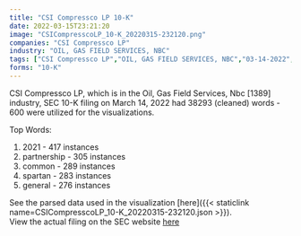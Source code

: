 ```yaml
---
title: "CSI Compressco LP 10-K"
date: 2022-03-15T23:21:20
image: "CSICompresscoLP_10-K_20220315-232120.png"
companies: "CSI Compressco LP"
industry: "OIL, GAS FIELD SERVICES, NBC"
tags: ["CSI Compressco LP","OIL, GAS FIELD SERVICES, NBC","03-14-2022","10-K"]
forms: "10-K"
---
```

CSI Compressco LP, which is in the Oil, Gas Field Services, Nbc [1389] industry, SEC 10-K filing on March 14, 2022 had 38293 (cleaned) words - 600 were utilized for the visualizations.

Top Words:
1. 2021 - 417 instances
2. partnership - 305 instances
3. common - 289 instances
4. spartan - 283 instances
5. general - 276 instances


See the parsed data used in the visualization [here]({{< staticlink name=CSICompresscoLP_10-K_20220315-232120.json >}}).  
View the actual filing on the SEC website [here](https://www.sec.gov/Archives/edgar/data/1449488/0001449488-22-000010.txt)